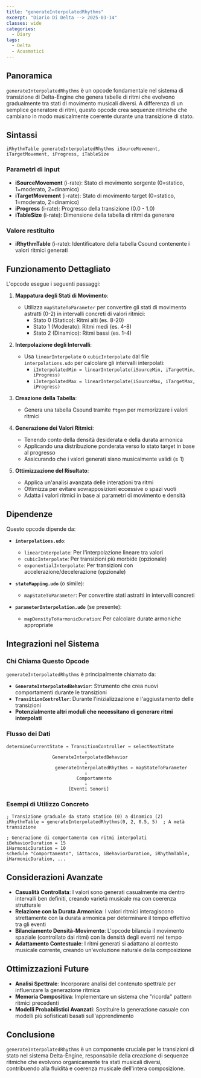 ```yaml
---
title: "generateInterpolatedRhythms"
excerpt: "Diario Di Delta --> 2025-03-14"
classes: wide
categories:
  - Diary
tags:
  - Delta
  - Acusmatici
---
```


## Panoramica

`generateInterpolatedRhythms` è un opcode fondamentale nel sistema di transizione di Delta-Engine che genera tabelle di ritmi che evolvono gradualmente tra stati di movimento musicali diversi. A differenza di un semplice generatore di ritmi, questo opcode crea sequenze ritmiche che cambiano in modo musicalmente coerente durante una transizione di stato.

## Sintassi

```csound
iRhythmTable generateInterpolatedRhythms iSourceMovement, iTargetMovement, iProgress, iTableSize
```

### Parametri di input

- **iSourceMovement** (i-rate): Stato di movimento sorgente (0=statico, 1=moderato, 2=dinamico)
- **iTargetMovement** (i-rate): Stato di movimento target (0=statico, 1=moderato, 2=dinamico)
- **iProgress** (i-rate): Progresso della transizione (0.0 - 1.0)
- **iTableSize** (i-rate): Dimensione della tabella di ritmi da generare

### Valore restituito

- **iRhythmTable** (i-rate): Identificatore della tabella Csound contenente i valori ritmici generati

## Funzionamento Dettagliato

L'opcode esegue i seguenti passaggi:

1. **Mappatura degli Stati di Movimento**:
   - Utilizza `mapStateToParameter` per convertire gli stati di movimento astratti (0-2) in intervalli concreti di valori ritmici:
     - Stato 0 (Statico): Ritmi alti (es. 8-20)
     - Stato 1 (Moderato): Ritmi medi (es. 4-8)
     - Stato 2 (Dinamico): Ritmi bassi (es. 1-4)

2. **Interpolazione degli Intervalli**:
   - Usa `linearInterpolate` o `cubicInterpolate` dal file `interpolations.udo` per calcolare gli intervalli interpolati:
     - `iInterpolatedMin = linearInterpolate(iSourceMin, iTargetMin, iProgress)`
     - `iInterpolatedMax = linearInterpolate(iSourceMax, iTargetMax, iProgress)`

3. **Creazione della Tabella**:
   - Genera una tabella Csound tramite `ftgen` per memorizzare i valori ritmici

4. **Generazione dei Valori Ritmici**:
   - Tenendo conto della densità desiderata e della durata armonica
   - Applicando una distribuzione ponderata verso lo stato target in base al progresso
   - Assicurando che i valori generati siano musicalmente validi (≥ 1)

5. **Ottimizzazione del Risultato**:
   - Applica un'analisi avanzata delle interazioni tra ritmi
   - Ottimizza per evitare sovrapposizioni eccessive o spazi vuoti
   - Adatta i valori ritmici in base ai parametri di movimento e densità

## Dipendenze

Questo opcode dipende da:

- **`interpolations.udo`**:
  - `linearInterpolate`: Per l'interpolazione lineare tra valori
  - `cubicInterpolate`: Per transizioni più morbide (opzionale)
  - `exponentialInterpolate`: Per transizioni con accelerazione/decelerazione (opzionale)

- **`stateMapping.udo`** (o simile):
  - `mapStateToParameter`: Per convertire stati astratti in intervalli concreti

- **`parameterInterpolation.udo`** (se presente):
  - `mapDensityToHarmonicDuration`: Per calcolare durate armoniche appropriate

## Integrazioni nel Sistema

### Chi Chiama Questo Opcode

`generateInterpolatedRhythms` è principalmente chiamato da:

- **`GenerateInterpolatedBehavior`**: Strumento che crea nuovi comportamenti durante le transizioni
- **`TransitionController`**: Durante l'inizializzazione e l'aggiustamento delle transizioni
- **Potenzialmente altri moduli che necessitano di generare ritmi interpolati**

### Flusso dei Dati

```
determineCurrentState → TransitionController → selectNextState
                             ↓
                 GenerateInterpolatedBehavior
                             ↓
                  generateInterpolatedRhythms ← mapStateToParameter
                             ↓
                          Comportamento
                             ↓
                       [Eventi Sonori]
```

### Esempi di Utilizzo Concreto

```csound
; Transizione graduale da stato statico (0) a dinamico (2)
iRhythmTable = generateInterpolatedRhythms(0, 2, 0.5, 5)  ; A metà transizione

; Generazione di comportamento con ritmi interpolati
iBehaviorDuration = 15
iHarmonicDuration = 10
schedule "Comportamento", iAttacco, iBehaviorDuration, iRhythmTable, iHarmonicDuration, ...
```

## Considerazioni Avanzate

- **Casualità Controllata**: I valori sono generati casualmente ma dentro intervalli ben definiti, creando varietà musicale ma con coerenza strutturale
- **Relazione con la Durata Armonica**: I valori ritmici interagiscono strettamente con la durata armonica per determinare il tempo effettivo tra gli eventi
- **Bilanciamento Densità-Movimento**: L'opcode bilancia il movimento spaziale (controllato dai ritmi) con la densità degli eventi nel tempo
- **Adattamento Contestuale**: I ritmi generati si adattano al contesto musicale corrente, creando un'evoluzione naturale della composizione

## Ottimizzazioni Future

- **Analisi Spettrale**: Incorporare analisi del contenuto spettrale per influenzare la generazione ritmica
- **Memoria Compositiva**: Implementare un sistema che "ricorda" pattern ritmici precedenti
- **Modelli Probabilistici Avanzati**: Sostituire la generazione casuale con modelli più sofisticati basati sull'apprendimento

## Conclusione

`generateInterpolatedRhythms` è un componente cruciale per le transizioni di stato nel sistema Delta-Engine, responsabile della creazione di sequenze ritmiche che evolvono organicamente tra stati musicali diversi, contribuendo alla fluidità e coerenza musicale dell'intera composizione.